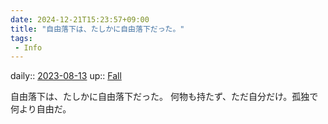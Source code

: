 ```yaml
---
date: 2024-12-21T15:23:57+09:00
title: "自由落下は、たしかに自由落下だった。"
tags:
 - Info
---
```


daily:: [2023-08-13](/Daily_Note/2023-08-13.md)
up:: [Fall](Bar/Novel/Topics/Fall.md)

自由落下は、たしかに自由落下だった。
何物も持たず、ただ自分だけ。孤独で何より自由だ。
